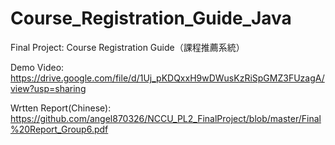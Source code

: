 # Course_Registration_Guide_Java
Final Project: Course Registration Guide（課程推薦系統）

Demo Video: https://drive.google.com/file/d/1Uj_pKDQxxH9wDWusKzRiSpGMZ3FUzagA/view?usp=sharing

Wrtten Report(Chinese): https://github.com/angel870326/NCCU_PL2_FinalProject/blob/master/Final%20Report_Group6.pdf
